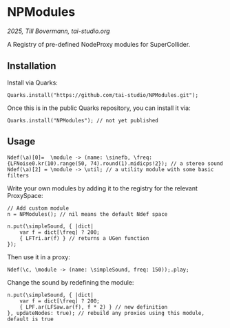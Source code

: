 # NPModules
*2025, Till Bovermann, tai-studio.org*

A Registry of pre-defined NodeProxy modules for SuperCollider.


## Installation



Install via Quarks:
```sc
Quarks.install("https://github.com/tai-studio/NPModules.git");
```

Once this is in the public Quarks repository, you can install it via:

```sc
Quarks.install("NPModules"); // not yet published
```


## Usage

```sc
Ndef(\a)[0]=  \module -> (name: \sinefb, \freq: {LFNoise0.kr(10).range(50, 74).round(1).midicps!2}); // a stereo sound
Ndef(\a)[2] = \module -> \util; // a utility module with some basic filters
```

Write your own modules by adding it to the registry for the relevant ProxySpace:

```sc
// Add custom module
n = NPModules(); // nil means the default Ndef space
​
n.put(\simpleSound, { |dict| 
    var f = dict[\freq] ? 200; 
    { LFTri.ar(f) } // returns a UGen function
});
```

Then use it in a proxy:

```sc
Ndef(\c, \module -> (name: \simpleSound, freq: 150));.play;
```

Change the sound by redefining the module:

```sc
n.put(\simpleSound, { |dict| 
    var f = dict[\freq] ? 200; 
    { LPF.ar(LFSaw.ar(f), f * 2) } // new definition
}, updateNodes: true); // rebuild any proxies using this module, default is true
```

